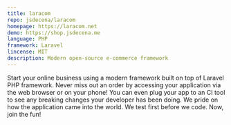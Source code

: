 ```yaml
---
title: laracom
repo: jsdecena/laracom
homepage: https://laracom.net
demo: https://shop.jsdecena.me
language: PHP
framework: Laravel
lincense: MIT
description: Modern open-source e-commerce framework
---
```

Start your online business using a modern framework built on top of Laravel PHP framework. 
Never miss out an order by accessing your application via the web browser or on your phone! You can even plug your app to an CI tool to see any breaking changes your developer has been doing. 
We pride on how the application came into the world. We test first before we code. Now, join the fun!